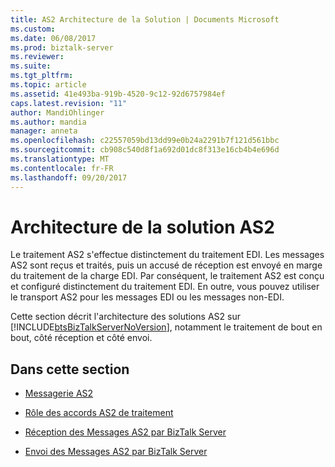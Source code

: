 ```yaml
---
title: AS2 Architecture de la Solution | Documents Microsoft
ms.custom: 
ms.date: 06/08/2017
ms.prod: biztalk-server
ms.reviewer: 
ms.suite: 
ms.tgt_pltfrm: 
ms.topic: article
ms.assetid: 41e493ba-919b-4520-9c12-92d6757984ef
caps.latest.revision: "11"
author: MandiOhlinger
ms.author: mandia
manager: anneta
ms.openlocfilehash: c22557059bd13dd99e0b24a2291b7f121d561bbc
ms.sourcegitcommit: cb908c540d8f1a692d01dc8f313e16cb4b4e696d
ms.translationtype: MT
ms.contentlocale: fr-FR
ms.lasthandoff: 09/20/2017
---
```

# <a name="as2-solution-architecture"></a>Architecture de la solution AS2
Le traitement AS2 s'effectue distinctement du traitement EDI. Les messages AS2 sont reçus et traités, puis un accusé de réception est envoyé en marge du traitement de la charge EDI. Par conséquent, le traitement AS2 est conçu et configuré distinctement du traitement EDI. En outre, vous pouvez utiliser le transport AS2 pour les messages EDI ou les messages non-EDI.  
  
 Cette section décrit l'architecture des solutions AS2 sur [!INCLUDE[btsBizTalkServerNoVersion](../includes/btsbiztalkservernoversion-md.md)], notamment le traitement de bout en bout, côté réception et côté envoi.  
  
## <a name="in-this-section"></a>Dans cette section  
  
-   [Messagerie AS2](../core/as2-messaging.md)  
  
-   [Rôle des accords AS2 de traitement](../core/the-role-of-agreements-in-as2-processing.md)  
  
-   [Réception des Messages AS2 par BizTalk Server](../core/how-biztalk-server-receives-as2-messages.md)  
  
-   [Envoi des Messages AS2 par BizTalk Server](../core/how-biztalk-server-sends-as2-messages.md)